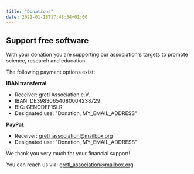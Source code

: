 ```yaml
---
title: "Donations"
date: 2021-01-18T17:48:54+01:00
---
```


## Support free software
With your donation you are supporting our association's targets to promote science, research and education.

<!---

Please fill out the following email template, and send it to us (gretl_association@mailbox.org):


	Hello,

	I would like to donate to the gretl Association e.V.

	My data is as follows:

	Surname: Musterman
	First name: Max
	eMail: max.musterman@email.com

	Category:
	----------
		Single donation: []
		Annual donation, manual: []

	Amount:         EUR


	I would like to receive occasional information on the association's activities: [] YES


	Optional: How did you find out about the gretl Association?


	Optional: Why did you decide to donate our association?



	With best regards,

	Max Musterman

-->


The following payment options exist:

**IBAN transferral**:
* Receiver: gretl Association e.V.
* IBAN: DE39830654080004238729
* BIC: GENODEF1SLR
* Designated use: "Donation, MY_EMAIL_ADDRESS"

**PayPal**:
* Receiver: gretl_association@mailbox.org
* Designated use: "Donation, MY_EMAIL_ADDRESS"


We thank you very much for your financial support!

You can reach us via: gretl_association@mailbox.org
